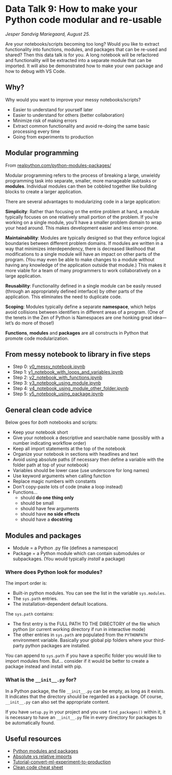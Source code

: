 # Data Talk 9: How to make your Python code modular and re-usable

*Jesper Sandvig Mariegaard, August 25.*

Are your notebooks/scripts becoming too long? Would you like to extract functionality into functions, modules, and packages that can be re-used and shared? Then this data talk is for you. A long notebook will be refactored and functionality will be extracted into a separate module that can be imported. It will also be demonstrated how to make your own package and how to debug with VS Code.

## Why?

Why would you want to improve your messy notebooks/scripts? 

* Easier to understand for yourself later
* Easier to understand for others (better collaboration)
* Minimize risk of making errors
* Extract common functionality and avoid re-doing the same basic processing every time
* Going from experiments to production

## Modular programming

From [realpython.com/python-modules-packages/](https://realpython.com/python-modules-packages/)

Modular programming refers to the process of breaking a large, unwieldy programming task into separate, smaller, more manageable subtasks or **modules**. Individual modules can then be cobbled together like building blocks to create a larger application.

There are several advantages to modularizing code in a large application:

**Simplicity**: Rather than focusing on the entire problem at hand, a module typically focuses on one relatively small portion of the problem. If you’re working on a single module, you’ll have a smaller problem domain to wrap your head around. This makes development easier and less error-prone.

**Maintainability**: Modules are typically designed so that they enforce logical boundaries between different problem domains. If modules are written in a way that minimizes interdependency, there is decreased likelihood that modifications to a single module will have an impact on other parts of the program. (You may even be able to make changes to a module without having any knowledge of the application outside that module.) This makes it more viable for a team of many programmers to work collaboratively on a large application.

**Reusability**: Functionality defined in a single module can be easily reused (through an appropriately defined interface) by other parts of the application. This eliminates the need to duplicate code.

**Scoping**: Modules typically define a separate **namespace**, which helps avoid collisions between identifiers in different areas of a program. (One of the tenets in the Zen of Python is Namespaces are one honking great idea—let’s do more of those!)

**Functions**, **modules** and **packages** are all constructs in Python that promote code modularization.

## From messy notebook to library in five steps

* Step 0: [v0_messy_notebook.ipynb](notebooks/v0_messy_notebook.ipynb)
* Step 1: [v1_notebook_with_loops_and_variables.ipynb](notebooks/v1_notebook_with_loops_and_variables.ipynb)
* Step 2: [v2_notebook_with_functions.ipynb](notebooks/v2_notebook_with_functions.ipynb)
* Step 3: [v3_notebook_using_module.ipynb](notebooks/v3_notebook_using_module.ipynb)
* Step 4: [v4_notebook_using_module_other_folder.ipynb](notebooks/v4_notebook_using_module_other_folder.ipynb)
* Step 5: [v5_notebook_using_package.ipynb](notebooks/v5_notebook_using_package.ipynb)

## General clean code advice

Below goes for *both* notebooks and scripts:

* Keep your notebook short 
* Give your notebook a descriptive and searchable name (possibly with a number indicating workflow order)
* Keep all import statements at the top of the notebook
* Organize your notebook in sections with headlines and text
* Avoid using absolute paths (if necessary then define a variable with the folder path at top of your notebook)
* Variables should be lower case (use underscore for long names)
* Use keyword arguments when calling function
* Replace magic numbers with constants
* Don't copy-paste lots of code (make a loop instead)
* Functions... 
    * should **do one thing only** 
    * should be small
    * should have few arguments
    * should have **no side effects**
    * should have a **docstring** 
    

## Modules and packages

* Module = a Python .py file (defines a namespace)
* Package = a Python module which can contain submodules or subpackages. (You would typically *install* a package)

### Where does Python look for modules? 

The import order is:

* Built-in python modules. You can see the list in the variable `sys.modules`.
* The `sys.path` entries.
* The installation-dependent default locations.

The `sys.path` contains: 

* The first entry is the FULL PATH TO THE DIRECTORY of the file which python (or current working directory if run in interactive mode)
* The other entries in `sys.path` are populated from the `PYTHONPATH` environment variable. Basically your global pip folders where your third-party python packages are installed. 

You can append to `sys.path` if you have a specific folder you would like to import modules from. But... consider if it would be better to create a package instead and install with pip. 


### What is the `__init__.py` for?

In a Python package, the file `__init__.py` can be empty, as long as it exists. It indicates that the directory should be regarded as a package. Of course, `__init__.py` can also set the appropriate content. 

If you have `setup.py` in your project and you use `find_packages()` within it, it is necessary to have an `__init__.py` file in every directory for packages to be automatically found.


## Useful resources 

* [Python modules and packages](https://realpython.com/python-modules-packages/)
* [Absolute vs relative imports](https://realpython.com/absolute-vs-relative-python-imports/)
* [Tutorial-convert-ml-experiment-to-production](https://docs.microsoft.com/en-us/azure/machine-learning/tutorial-convert-ml-experiment-to-production)
* [Clean code cheat sheet](https://cheatography.com/costemaxime/cheat-sheets/summary-of-clean-code-by-robert-c-martin/pdf/)